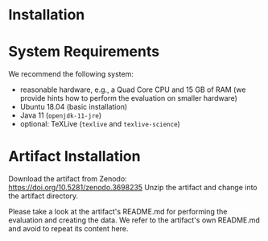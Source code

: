 # Installation

# System Requirements

We recommend the following system:
- reasonable hardware, e.g., a Quad Core CPU and 15 GB of RAM
  (we provide hints how to perform the evaluation on smaller hardware)
- Ubuntu 18.04 (basic installation)
- Java 11 (`openjdk-11-jre`)
- optional: TeXLive (`texlive` and `texlive-science`)


# Artifact Installation

Download the artifact from Zenodo: https://doi.org/10.5281/zenodo.3698235
Unzip the artifact and change into the artifact directory.

Please take a look at the artifact's README.md for performing the evaluation and creating the data.
We refer to the artifact's own README.md and avoid to repeat its content here.
